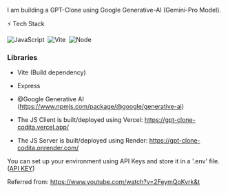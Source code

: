 I am building a GPT-Clone using Google Generative-AI (Gemini-Pro Model).

⚡ Tech Stack

![JavaScript](https://img.shields.io/badge/JavaScript-F7DF1E?style=for-the-badge&logo=javascript&logoColor=black)&nbsp; 
![Vite](https://img.shields.io/badge/Vite-61DAFB.svg?style=for-the-badge&logo=Vite&logoColor=black)&nbsp;
![Node](https://img.shields.io/badge/Node.js-43853D?style=for-the-badge&logo=node.js&logoColor=white)

### Libraries
- Vite (Build dependency)
- Express
- @Google Generative AI (https://www.npmjs.com/package/@google/generative-ai)

- The JS Client is built/deployed using Vercel: https://gpt-clone-codita.vercel.app/
- The JS Server is built/deployed using Render: https://gpt-clone-codita.onrender.com/ 

You can set up your environment using API Keys and store it in a '.env' file. ([API KEY](https://makersuite.google.com/app/apikey))

Referred from: https://www.youtube.com/watch?v=2FeymQoKvrk&t



